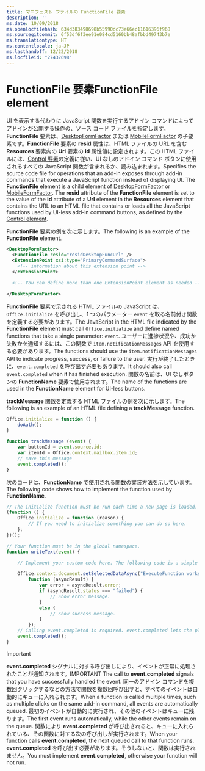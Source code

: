 ```yaml
---
title: マニフェスト ファイルの FunctionFile 要素
description: ''
ms.date: 10/09/2018
ms.openlocfilehash: 634d383498698b55990dc73e66ec11616396f968
ms.sourcegitcommit: 6f53df6f3ee91e084cd5160bb48afbbd49743b7e
ms.translationtype: HT
ms.contentlocale: ja-JP
ms.lasthandoff: 12/22/2018
ms.locfileid: "27432698"
---
```

# <a name="functionfile-element"></a><span data-ttu-id="e6cba-102">FunctionFile 要素</span><span class="sxs-lookup"><span data-stu-id="e6cba-102">FunctionFile element</span></span>

<span data-ttu-id="e6cba-p101">UI を表示する代わりに JavaScript 関数を実行するアドイン コマンドによってアドインが公開する操作の、ソース コード ファイルを指定します。**FunctionFile** 要素は、[DesktopFormFactor](desktopformfactor.md) または [MobileFormFactor](mobileformfactor.md) の子要素です。**FunctionFile** 要素の **resid** 属性は、HTML ファイルの URL を含む **Resources** 要素内の **Url** 要素の **id** 属性値に設定されます。この HTML ファイルには、[Control 要素](control.md)の定義に従い、UI なしのアドイン コマンド ボタンに使用されるすべての JavaScript 関数が含まれるか、読み込まれます。</span><span class="sxs-lookup"><span data-stu-id="e6cba-p101">Specifies the source code file for operations that an add-in exposes through add-in commands that execute a JavaScript function instead of displaying UI. The  **FunctionFile** element is a child element of [DesktopFormFactor](desktopformfactor.md) or [MobileFormFactor](mobileformfactor.md). The **resid** attribute of the **FunctionFile** element is set to the value of the **id** attribute of a **Url** element in the **Resources** element that contains the URL to an HTML file that contains or loads all  the JavaScript functions used by UI-less add-in command buttons, as defined by the [Control element](control.md).</span></span>

<span data-ttu-id="e6cba-106">**FunctionFile** 要素の例を次に示します。</span><span class="sxs-lookup"><span data-stu-id="e6cba-106">The following is an example of the **FunctionFile** element.</span></span>

```XML
<DesktopFormFactor>
  <FunctionFile resid="residDesktopFuncUrl" />
  <ExtensionPoint xsi:type="PrimaryCommandSurface">
    <!-- information about this extension point -->
  </ExtensionPoint>

  <!-- You can define more than one ExtensionPoint element as needed -->

</DesktopFormFactor>
```

<span data-ttu-id="e6cba-107">**FunctionFile** 要素で示される HTML ファイルの JavaScript は、`Office.initialize` を呼び出し、1 つのパラメーター `event` を取る名前付き関数を定義する必要があります。</span><span class="sxs-lookup"><span data-stu-id="e6cba-107">The JavaScript in the HTML file indicated by the  **FunctionFile** element must call `Office.initialize` and define named functions that take a single parameter: `event`.</span></span> <span data-ttu-id="e6cba-108">ユーザーに進捗状況や、成功か失敗かを通知するには、この関数で `item.notificationMessages` API を使用する必要があります。</span><span class="sxs-lookup"><span data-stu-id="e6cba-108">The functions should use the `item.notificationMessages` API to indicate progress, success, or failure to the user.</span></span> <span data-ttu-id="e6cba-109">実行が終了したときに、`event.completed` を呼び出す必要もあります。</span><span class="sxs-lookup"><span data-stu-id="e6cba-109">It should also call `event.completed` when it has finished execution.</span></span> <span data-ttu-id="e6cba-110">関数の名前は、UI なしボタンの **FunctionName** 要素で使用されます。</span><span class="sxs-lookup"><span data-stu-id="e6cba-110">The name of the functions are used in the **FunctionName** element for UI-less buttons.</span></span>

<span data-ttu-id="e6cba-111">**trackMessage** 関数を定義する HTML ファイルの例を次に示します。</span><span class="sxs-lookup"><span data-stu-id="e6cba-111">The following is an example of an HTML file defining a **trackMessage** function.</span></span>

```js
Office.initialize = function () {
    doAuth();
}

function trackMessage (event) {
    var buttonId = event.source.id;    
    var itemId = Office.context.mailbox.item.id;
    // save this message
    event.completed();
}
```

<span data-ttu-id="e6cba-112">次のコードは、**FunctionName** で使用される関数の実装方法を示しています。</span><span class="sxs-lookup"><span data-stu-id="e6cba-112">The following code shows how to implement the function used by **FunctionName**.</span></span>

```js
// The initialize function must be run each time a new page is loaded.
(function () {
    Office.initialize = function (reason) {
        // If you need to initialize something you can do so here.
    };
})();

// Your function must be in the global namespace.
function writeText(event) {

    // Implement your custom code here. The following code is a simple example.

    Office.context.document.setSelectedDataAsync("ExecuteFunction works. Button ID=" + event.source.id,
        function (asyncResult) {
            var error = asyncResult.error;
            if (asyncResult.status === "failed") {
                // Show error message.
            }
            else {
                // Show success message.
            }
        });
    // Calling event.completed is required. event.completed lets the platform know that processing has completed.
    event.completed();
}
```

> [!IMPORTANT]
> <span data-ttu-id="e6cba-113">**event.completed** シグナルに対する呼び出しにより、イベントが正常に処理されたことが通知されます。</span><span class="sxs-lookup"><span data-stu-id="e6cba-113">IMPORTANT  The call to **event.completed** signals that you have successfully handled the event.</span></span> <span data-ttu-id="e6cba-114">同一のアドイン コマンドを複数回クリックするなどの方法で関数を複数回呼び出すと、すべてのイベントは自動的にキューに入れられます。</span><span class="sxs-lookup"><span data-stu-id="e6cba-114">When a function is called multiple times, such as multiple clicks on the same add-in command, all events are automatically queued.</span></span> <span data-ttu-id="e6cba-115">最初のイベントが自動的に実行され、その他のイベントはキューに残ります。</span><span class="sxs-lookup"><span data-stu-id="e6cba-115">The first event runs automatically, while the other events remain on the queue.</span></span> <span data-ttu-id="e6cba-116">関数により **event.completed** が呼び出されると、キューに入れられている、その関数に対する次の呼び出しが実行されます。</span><span class="sxs-lookup"><span data-stu-id="e6cba-116">When your function calls **event.completed**, the next queued call to that function runs.</span></span> <span data-ttu-id="e6cba-117">**event.completed** を呼び出す必要があります。そうしないと、関数は実行されません。</span><span class="sxs-lookup"><span data-stu-id="e6cba-117">You must implement **event.completed**, otherwise your function will not run.</span></span>